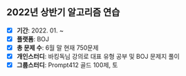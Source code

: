 ## 2022년 상반기 알고리즘 연습

- [X] **기간**: 2022. 01. ~
- [X] **플랫폼**: BOJ
- [X] **총 문제 수**: 6월 말 현재 750문제 
- [X] **개인스터디**: 바킹독님 강의로 대표 유형 공부 및 BOJ 문제지 풀이
- [X] **그룹스터디**: Prompt412 골드 100제, 토
